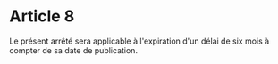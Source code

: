 # Article 8

Le présent arrêté sera applicable à l'expiration d'un délai de six mois à compter de sa date de publication.

